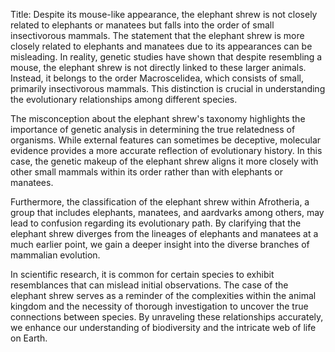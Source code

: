 Title: Despite its mouse-like appearance, the elephant shrew is not closely related to elephants or manatees but falls into the order of small insectivorous mammals.
The statement that the elephant shrew is more closely related to elephants and manatees due to its appearances can be misleading. In reality, genetic studies have shown that despite resembling a mouse, the elephant shrew is not directly linked to these larger animals. Instead, it belongs to the order Macroscelidea, which consists of small, primarily insectivorous mammals. This distinction is crucial in understanding the evolutionary relationships among different species.

The misconception about the elephant shrew's taxonomy highlights the importance of genetic analysis in determining the true relatedness of organisms. While external features can sometimes be deceptive, molecular evidence provides a more accurate reflection of evolutionary history. In this case, the genetic makeup of the elephant shrew aligns it more closely with other small mammals within its order rather than with elephants or manatees.

Furthermore, the classification of the elephant shrew within Afrotheria, a group that includes elephants, manatees, and aardvarks among others, may lead to confusion regarding its evolutionary path. By clarifying that the elephant shrew diverges from the lineages of elephants and manatees at a much earlier point, we gain a deeper insight into the diverse branches of mammalian evolution.

In scientific research, it is common for certain species to exhibit resemblances that can mislead initial observations. The case of the elephant shrew serves as a reminder of the complexities within the animal kingdom and the necessity of thorough investigation to uncover the true connections between species. By unraveling these relationships accurately, we enhance our understanding of biodiversity and the intricate web of life on Earth.